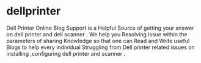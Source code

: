 # dellprinter
Dell Printer Online Blog Support is a Helpful Source of getting your answer on dell printer and dell scanner . We help you Resolving issue within the parameters of sharing Knowledge so that one can Read and Write useful Blogs to help every individual Struggling from Dell printer related issues on installing ,configuring dell printer and scanner .
